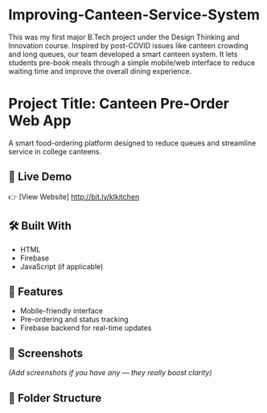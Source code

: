 # Improving-Canteen-Service-System
This was my first major B.Tech project under the Design Thinking and Innovation course. Inspired by post-COVID issues like canteen crowding and long queues, our team developed a smart canteen system. It lets students pre-book meals through a simple mobile/web interface to reduce waiting time and improve the overall dining experience.
# Project Title: Canteen Pre-Order Web App

A smart food-ordering platform designed to reduce queues and streamline service in college canteens.

## 🚀 Live Demo

👉 [View Website] http://bit.ly/klkitchen

## 🛠️ Built With

- HTML
- Firebase
- JavaScript (if applicable)

## 🎯 Features

- Mobile-friendly interface
- Pre-ordering and status tracking
- Firebase backend for real-time updates

## 📸 Screenshots

*(Add screenshots if you have any — they really boost clarity)*

## 📂 Folder Structure
